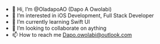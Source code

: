 - 👋 Hi, I’m @OladapoAO (Dapo A Owolabi)
- 👀 I’m interested in iOS Development, Full Stack Developer 
- 🌱 I’m currently learning Swift UI
- 💞️ I’m looking to collaborate on aything
- 📫 How to reach me Dapo.owolabi@outlook.com

<!---
OladapoAO/OladapoAO is a ✨ special ✨ repository because its `README.md` (this file) appears on your GitHub profile.
You can click the Preview link to take a look at your changes.
--->
